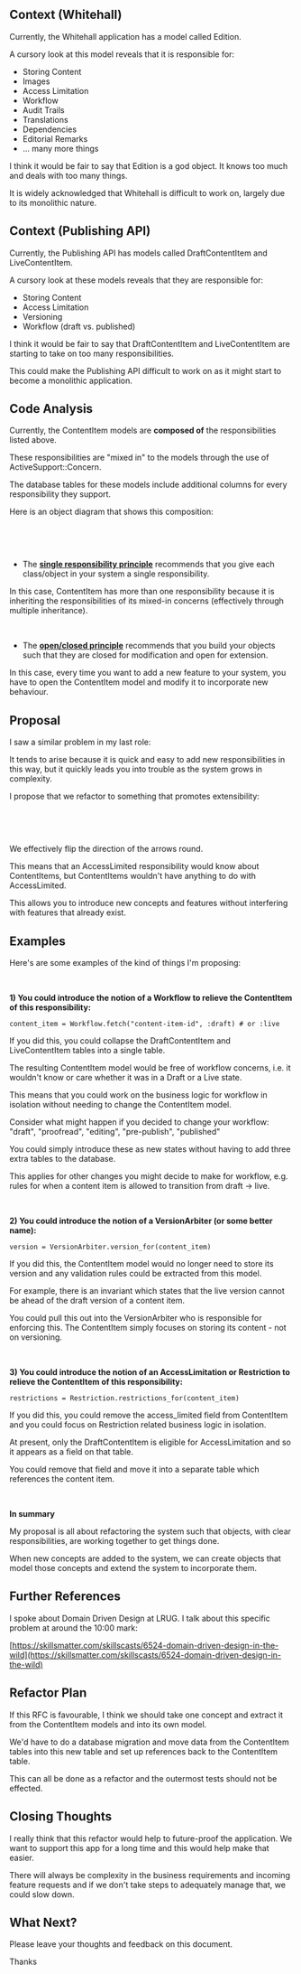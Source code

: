 ## Context (Whitehall)

Currently, the Whitehall application has a model called Edition.

A cursory look at this model reveals that it is responsible for:

- Storing Content
- Images
- Access Limitation
- Workflow
- Audit Trails
- Translations
- Dependencies
- Editorial Remarks
- ... many more things

I think it would be fair to say that Edition is a god object.&nbsp;It knows too much and deals with too many things.

It is widely acknowledged that Whitehall is difficult to work on, largely due to its monolithic nature.

## Context (Publishing API)

Currently, the Publishing API has models called DraftContentItem and LiveContentItem.

A cursory look at these models reveals that they are responsible for:

- Storing Content
- Access Limitation
- Versioning
- Workflow (draft vs. published)

I think it would be fair to say that DraftContentItem and LiveContentItem are starting to take on too many responsibilities.

This could make the Publishing API difficult to work on as it might start to become a monolithic application.

## Code Analysis

Currently, the ContentItem models are **composed of** the responsibilities listed above.

These responsibilities are "mixed in" to the models through the use of ActiveSupport::Concern.

The database tables for these models include additional columns for every responsibility they support.

Here is an object diagram that shows this composition:

&nbsp;

&nbsp;

- The **[single responsibility principle](https://en.wikipedia.org/wiki/Single_responsibility_principle)** recommends that you give each class/object in your system a single responsibility.

In this case, ContentItem has more than one responsibility because it is inheriting the responsibilities of its mixed-in concerns (effectively through multiple inheritance).

&nbsp;

- The **[open/closed principle](https://en.wikipedia.org/wiki/Open/closed_principle)** recommends that you build your objects such that they are closed for modification and open for extension.

In this case, every time you want to add a new feature to your system, you have to open the ContentItem model and modify it to incorporate new behaviour.

## Proposal

I saw a similar problem in my last role:

It tends to arise because it is quick and easy to add new responsibilities in this way, but it quickly leads you into trouble as the system grows in complexity.

I propose that we refactor to something that promotes extensibility:

&nbsp;

&nbsp;

We effectively flip the direction of the arrows round.

This means that an AccessLimited responsibility would know about ContentItems, but ContentItems wouldn't have anything to do with AccessLimited.

This allows you to introduce new concepts and features without interfering with features that already exist.

## Examples

Here's are some examples of the kind of things I'm proposing:

&nbsp;

**1) You could introduce the notion of a Workflow to relieve the ContentItem of this responsibility:**

```
content_item = Workflow.fetch("content-item-id", :draft) # or :live
```

If you did this, you could collapse the DraftContentItem and LiveContentItem tables into a single table.

The resulting ContentItem model would be free of workflow concerns, i.e. it wouldn't know or care whether it was in a Draft or a Live state.

This means that you could work on the business logic for workflow in isolation without needing to change the ContentItem model.

Consider what might happen if you decided to change your workflow: "draft", "proofread", "editing", "pre-publish", "published"

You could simply introduce these as new states without having to add three extra tables to the database.

This applies for other changes you might decide to make for workflow, e.g. rules for when a content item is allowed to transition from draft -\> live.

&nbsp;

**2) You could introduce the notion of a VersionArbiter (or some better name):**

```
version = VersionArbiter.version_for(content_item)
```

If you did this, the ContentItem model would no longer need to store its version and any validation rules could be extracted from this model.

For example, there is an invariant which states that the live version cannot be ahead of the draft version of a content item.

You could pull this out into the VersionArbiter who is responsible for enforcing this. The ContentItem simply focuses on storing its content - not on versioning.

&nbsp;

**3) You could introduce the notion of an AccessLimitation or Restriction to relieve the ContentItem of this responsibility:**

```
restrictions = Restriction.restrictions_for(content_item)
```

If you did this, you could remove the access\_limited field from ContentItem and you could focus on Restriction related business logic in isolation.

At present, only the DraftContentItem is eligible for AccessLimitation and so it appears as a field on that table.

You could remove that field and move it into a separate table which references the content item.

&nbsp;

**In summary**

My proposal is all about refactoring the system such that objects, with clear responsibilities, are working together to get things done.

When new concepts are added to the system, we can create objects that model those concepts and extend the system to incorporate them.

## Further References

I spoke about Domain Driven Design at LRUG. I talk about this specific problem at around the 10:00 mark:

[https://skillsmatter.com/skillscasts/6524-domain-driven-design-in-the-wild](https://skillsmatter.com/skillscasts/6524-domain-driven-design-in-the-wild)

## Refactor Plan

If this RFC is favourable, I think we should take one concept and extract it from the ContentItem models and into its own model.

We'd have to do a database migration and move data from the ContentItem tables into this new table and set up references back to the ContentItem table.

This can all be done as a refactor and the outermost tests should not be effected.

## Closing Thoughts

I really think that this refactor would help to future-proof the application. We want to support this app for a long time and this would help make that easier.

There will always be complexity in the business requirements and incoming feature requests and if we don't take steps to adequately manage that, we could slow down.

## What Next?

Please leave your thoughts and feedback on this document.

Thanks

